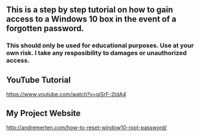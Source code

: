 ## This is a step by step tutorial on how to gain access to a Windows 10 box in the event of a forgotten password.
### This should only be used for educational purposes. Use at your own risk. I take any resposibility to damages or unauthorized access.


## YouTube Tutorial
https://www.youtube.com/watch?v=qiSrF-2tdA4

## My Project Website
http://andremerten.com/how-to-reset-window10-root-password/
